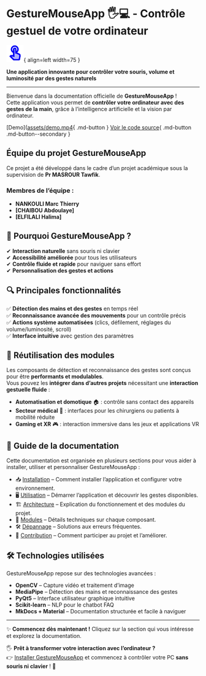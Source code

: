 # GestureMouseApp 🖐️💻 - Contrôle gestuel de votre ordinateur

![Logo](assets/logo.png){ align=left width=75 }

**Une application innovante pour contrôler votre souris, volume et luminosité par des gestes naturels**

---
Bienvenue dans la documentation officielle de **GestureMouseApp** !  
Cette application vous permet de **contrôler votre ordinateur avec des gestes de la main**, grâce à l’intelligence artificielle et la vision par ordinateur.

[Demo]([assets/demo.mp4](https://drive.google.com/file/d/pas-encore-charge/view){ .md-button } 
[Voir le code source](https://github.com/Marc1T/gestureControl){ .md-button .md-button--secondary }

## Équipe du projet GestureMouseApp

Ce projet a été développé dans le cadre d’un projet académique sous la supervision de **Pr MASROUR Tawfik**.  

### Membres de l’équipe :
- **NANKOULI Marc Thierry**
- **[CHAIBOU Abdoulaye]**
- **[ELFILALI Halima]**
  
## 🚀 **Pourquoi GestureMouseApp ?**
✔ **Interaction naturelle** sans souris ni clavier  
✔ **Accessibilité améliorée** pour tous les utilisateurs  
✔ **Contrôle fluide et rapide** pour naviguer sans effort  
✔ **Personnalisation des gestes et actions**  

## 🔍 **Principales fonctionnalités**
✅ **Détection des mains et des gestes** en temps réel  
✅ **Reconnaissance avancée des mouvements** pour un contrôle précis  
✅ **Actions système automatisées** (clics, défilement, réglages du volume/luminosité, scroll)  
✅ **Interface intuitive** avec gestion des paramètres  

## 🔗 Réutilisation des modules  
Les composants de détection et reconnaissance des gestes sont conçus pour être **performants et modulables**.  
Vous pouvez les **intégrer dans d’autres projets** nécessitant une **interaction gestuelle fluide** :  
- **Automatisation et domotique** 🏠 : contrôle sans contact des appareils  
- **Secteur médical** 🏥 : interfaces pour les chirurgiens ou patients à mobilité réduite  
- **Gaming et XR** 🎮 : interaction immersive dans les jeux et applications VR

## 📌 **Guide de la documentation**
Cette documentation est organisée en plusieurs sections pour vous aider à installer, utiliser et personnaliser GestureMouseApp :

- 📥 [Installation](install/setup.md) – Comment installer l’application et configurer votre environnement.
- 🖥️ [Utilisation](usage/start.md) – Démarrer l’application et découvrir les gestes disponibles.
- 🏗️ [Architecture](architecture/files.md) – Explication du fonctionnement et des modules du projet.
- 🔧 [Modules](modules/gesture_detection.md) – Détails techniques sur chaque composant.
- 🛠️ [Dépannage](troubleshooting/errors.md) – Solutions aux erreurs fréquentes.
- 🚀 [Contribution](contribute/how.md) – Comment participer au projet et l’améliorer.

## 🛠️ **Technologies utilisées**
GestureMouseApp repose sur des technologies avancées :
- **OpenCV** – Capture vidéo et traitement d’image
- **MediaPipe** – Détection des mains et reconnaissance des gestes
- **PyQt5** – Interface utilisateur graphique intuitive
- **Scikit-learn** – NLP pour le chatbot FAQ
- **MkDocs + Material** – Documentation structurée et facile à naviguer  

---

✨ **Commencez dès maintenant !** Cliquez sur la section qui vous intéresse et explorez la documentation.  

🖐️ **Prêt à transformer votre interaction avec l’ordinateur ?**  
👉 [Installer GestureMouseApp](install/setup.md) et commencez à contrôler votre PC **sans souris ni clavier** ! 🚀  
